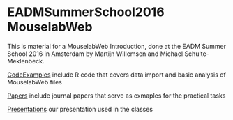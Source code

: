 # EADMSummerSchool2016 MouselabWeb

This is material for a MouselabWeb Introduction, done at the EADM Summer School 2016 in Amsterdam by Martijn Willemsen and Michael Schulte-Meklenbeck.

[CodeExamples](CodeExamples)
  include R code that covers data import and basic analysis of MouselabWeb files

[Papers](Papers)
  include journal papers that serve as exmaples for the practical tasks
  
[Presentations](Presentations)
  our presentation used in the classes 
